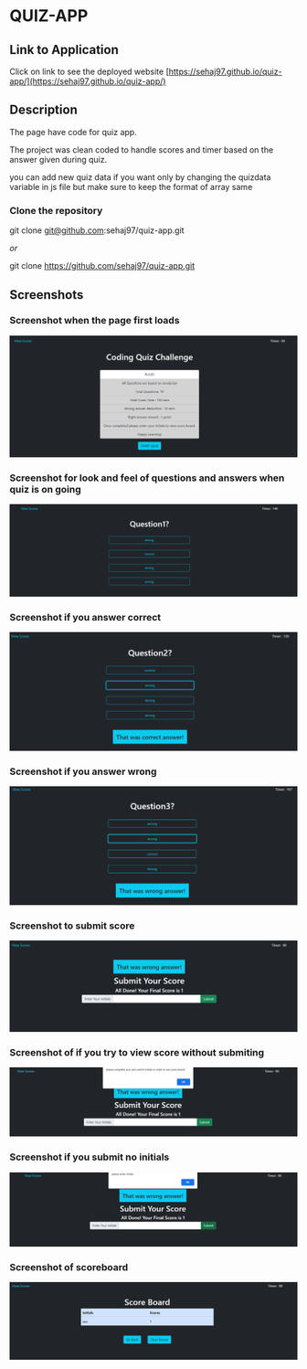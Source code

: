 # QUIZ-APP

## Link to Application
Click on link to see the deployed website [https://sehaj97.github.io/quiz-app/](https://sehaj97.github.io/quiz-app/)

## Description
The page have code for quiz app.

The project was clean coded to handle scores and timer based on the answer given during quiz.

you can add new quiz data if you want only by changing the quizdata variable in js file but make sure to keep the format of array same

### Clone the repository
git clone git@github.com:sehaj97/quiz-app.git

_or_

git clone https://github.com/sehaj97/quiz-app.git

## Screenshots
### Screenshot when the page first loads
![Screenshot](assets/images/1.PNG)
### Screenshot for look and feel of questions and answers when quiz is on going
![Screenshot](assets/images/2.PNG)
### Screenshot if you answer correct
![Screenshot](assets/images/3.PNG)
### Screenshot if you answer wrong
![Screenshot](assets/images/4.PNG)
### Screenshot to submit score
![Screenshot](assets/images/5.PNG)
### Screenshot of if you try to view score without submiting
![Screenshot](assets/images/6.PNG)
### Screenshot if you submit no initials
![Screenshot](assets/images/7.PNG)
### Screenshot of scoreboard
![Screenshot](assets/images/8.PNG)

